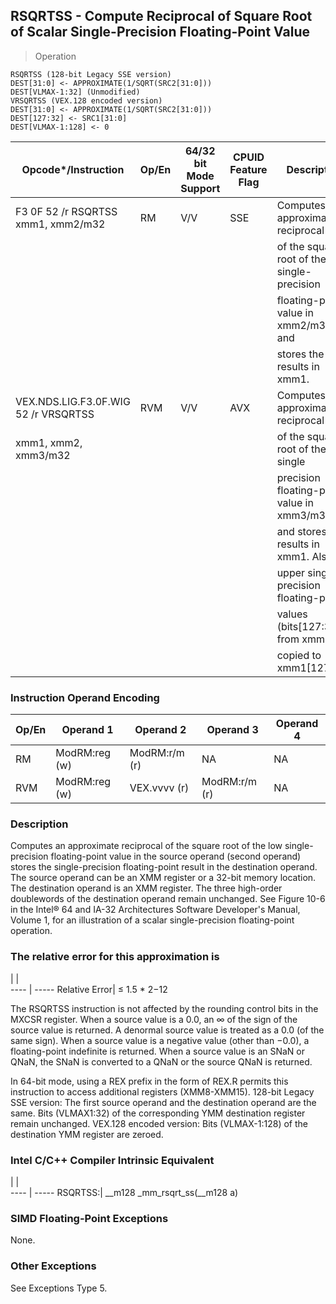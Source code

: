 ## RSQRTSS - Compute Reciprocal of Square Root of Scalar Single-Precision Floating-Point Value

> Operation

``` slim
RSQRTSS (128-bit Legacy SSE version)
DEST[31:0] <- APPROXIMATE(1/SQRT(SRC2[31:0]))
DEST[VLMAX-1:32] (Unmodified)
VRSQRTSS (VEX.128 encoded version)
DEST[31:0] <- APPROXIMATE(1/SQRT(SRC2[31:0]))
DEST[127:32] <- SRC1[31:0]
DEST[VLMAX-1:128] <- 0

```

 Opcode\*/Instruction                 | Op/En| 64/32 bit Mode Support| CPUID Feature Flag| Description                                   
 ---  | --- | --- | --- | ---
 F3 0F 52 /r RSQRTSS xmm1, xmm2/m32  | RM   | V/V                   | SSE               | Computes the approximate reciprocal           
                                     |      |                       |                   | of the square root of the low single-precision
                                     |      |                       |                   | floating-point value in xmm2/m32 and          
                                     |      |                       |                   | stores the results in xmm1.                   
 VEX.NDS.LIG.F3.0F.WIG 52 /r VRSQRTSS| RVM  | V/V                   | AVX               | Computes the approximate reciprocal           
 xmm1, xmm2, xmm3/m32                |      |                       |                   | of the square root of the low single          
                                     |      |                       |                   | precision floating-point value in xmm3/m32    
                                     |      |                       |                   | and stores the results in xmm1. Also,         
                                     |      |                       |                   | upper single precision floating-point         
                                     |      |                       |                   | values (bits[127:32]) from xmm2 are           
                                     |      |                       |                   | copied to xmm1[127:32].                       

### Instruction Operand Encoding
 Op/En| Operand 1    | Operand 2    | Operand 3    | Operand 4
 ---  | --- | --- | --- | ---
 RM   | ModRM:reg (w)| ModRM:r/m (r)| NA           | NA       
 RVM  | ModRM:reg (w)| VEX.vvvv (r) | ModRM:r/m (r)| NA       

### Description
Computes an approximate reciprocal of the square root of the low single-precision
floating-point value in the source operand (second operand) stores the single-precision
floating-point result in the destination operand. The source operand can be
an XMM register or a 32-bit memory location. The destination operand is an XMM
register. The three high-order doublewords of the destination operand remain
unchanged. See Figure 10-6 in the Intel® 64 and IA-32 Architectures Software
Developer's Manual, Volume 1, for an illustration of a scalar single-precision
floating-point operation.

### The relative error for this approximation is

   | |  
---- | -----
Relative Error| ≤ 1.5 \* 2−12

The RSQRTSS instruction is not affected by the rounding control bits in the
MXCSR register. When a source value is a 0.0, an ∞ of the sign of the source
value is returned. A denormal source value is treated as a 0.0 (of the same
sign). When a source value is a negative value (other than −0.0), a floating-point
indefinite is returned. When a source value is an SNaN or QNaN, the SNaN is
converted to a QNaN or the source QNaN is returned.

In 64-bit mode, using a REX prefix in the form of REX.R permits this instruction
to access additional registers (XMM8-XMM15). 128-bit Legacy SSE version: The
first source operand and the destination operand are the same. Bits (VLMAX1:32)
of the corresponding YMM destination register remain unchanged. VEX.128 encoded
version: Bits (VLMAX-1:128) of the destination YMM register are zeroed.



### Intel C/C++ Compiler Intrinsic Equivalent
   | |  
---- | -----
 RSQRTSS:| __m128 _mm_rsqrt_ss(__m128 a)

### SIMD Floating-Point Exceptions
None.


### Other Exceptions
See Exceptions Type 5.
